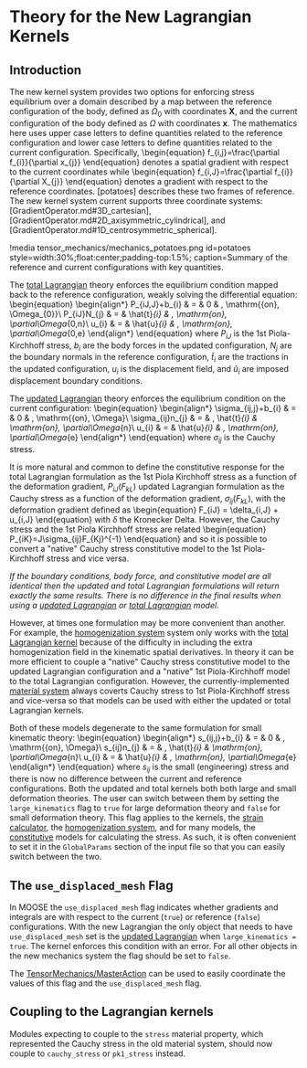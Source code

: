 # Theory for the New Lagrangian Kernels

## Introduction

The new kernel system provides two options for enforcing stress equilibrium
over a domain described by a map between the reference configuration of the body,
defined as $\Omega_0$ with coordinates $\boldsymbol{X}$, and the current
configuration of the body defined as $\Omega$ with coordinates
$\boldsymbol{x}$.
The mathematics here uses upper case letters to define quantities
related to the reference configuration and lower case letters to define
quantities related to the current configuration.  Specifically,
\begin{equation}
      f_{i,j}=\frac{\partial f_{i}}{\partial x_{j}}
\end{equation}
denotes a spatial gradient with respect to the current coordinates
while
\begin{equation}
      f_{i,J}=\frac{\partial f_{i}}{\partial X_{j}}
\end{equation}
denotes a gradient with respect to the reference coordinates.  [potatoes]
describes these two frames of reference. The new kernel system current supports three coordinate systems: [GradientOperator.md#3D_cartesian], [GradientOperator.md#2D_axisymmetric_cylindrical], and [GradientOperator.md#1D_centrosymmetric_spherical].

!media tensor_mechanics/mechanics_potatoes.png
       id=potatoes
       style=width:30%;float:center;padding-top:1.5%;
       caption=Summary of the reference and current configurations with key quantities.

The [total Lagrangian](kernels/lagrangian/TotalLagrangianStressDivergence.md) theory
enforces the equilibrium condition mapped back to the reference
configuration, weakly solving the differential equation:
\begin{equation}
      \begin{align*}
      P_{iJ,J}+b_{i} & = & 0 & \, \mathrm{{on}\, \Omega_{0}}\\
      P_{iJ}N_{j} & = & \hat{t}_{i} & \, \mathrm{on}\, \partial\Omega_{0,n}\\
      u_{i} & = & \hat{u}_{i} & \, \mathrm{on}\, \partial\Omega_{0,e}
      \end{align*}
\end{equation}
where $P_{iJ}$ is the 1st Piola-Kirchhoff stress, $b_i$ are the body
forces in the updated configuration, $N_{j}$ are the boundary normals
in the reference configuration, $\hat{t}_{i}$ are the tractions
in the updated configuration, $u_i$ is the displacement field, and
$\hat{u}_{i}$ are imposed displacement boundary conditions.

The [updated Lagrangian](/UpdatedLagrangianStressDivergence.md) theory
enforces the equilibrium condition on the current configuration:
\begin{equation}
      \begin{align*}
      \sigma_{ij,j}+b_{i} & = & 0 & \, \mathrm{{on}\, \Omega}\\
      \sigma_{ij}n_{j} & = & \, \hat{t}_{i} & \mathrm{on}\, \partial\Omega_{n}\\
      u_{i} & = & \hat{u}_{i} & \, \mathrm{on}\, \partial\Omega_{e}
      \end{align*}
\end{equation}
where $\sigma_{ij}$ is the Cauchy stress.

It is more natural and common to define the constitutive response for the
total Lagrangian formulation as the 1st Piola Kirchhoff stress as a
function of the deformation gradient, $P_{iJ}\left(F_{kL}\right)$
updated Lagrangian formulation as the Cauchy stress as a
function of the deformation gradient, $\sigma_{ij}\left(F_{kL}\right)$, with
the deformation gradient defined as
\begin{equation}
      F_{iJ} = \delta_{i,J} + u_{i,J}
\end{equation}
with $\delta$ the Kronecker Delta.
However, the Cauchy stress and the 1st Piola Kirchhoff stress are related
\begin{equation}
     P_{iK}=J\sigma_{ij}F_{Kj}^{-1}
\end{equation}
and so it is possible to convert a "native" Cauchy stress constitutive
model to the 1st Piola-Kirchhoff stress and vice versa.

*If the boundary conditions, body force, and constitutive model are
all identical then the updated and total Lagrangian formulations will return
exactly the same results.  There is no difference in the final results
when using a [updated Lagrangian](kernels/lagrangian/UpdatedLagrangianStressDivergence.md) or
[total Lagrangian](kernels/lagrangian/TotalLagrangianStressDivergence.md) model.*

However, at times one formulation may be more convenient than another.
For example, the [homogenization system](tensor_mechanics/Homogenization.md)
system only works with the [total Lagrangian kernel](kernels/lagrangian/TotalLagrangianStressDivergence.md)
because of the difficulty in including the extra homogenization
field in the kinematic spatial derivatives.
In theory it can be more efficient to couple a "native" Cauchy stress
constitutive model to the updated Lagrangian configuration and a
"native" 1st Piola-Kirchhoff model to the total Lagrangian configuration.
However, the currently-implemented
[material system](tensor_mechanics/NewMaterialSystem.md) always coverts
Cauchy stress to 1st Piola-Kirchhoff stress and vice-versa so that models
can be used with either the updated or total Lagrangian kernels.

Both of these models degenerate to the same formulation for small kinematic
theory:
\begin{equation}
      \begin{align*}
      s_{ij,j}+b_{i} & = & 0 & \, \mathrm{{on}\, \Omega}\\
      s_{ij}n_{j} & = & \, \hat{t}_{i} & \mathrm{on}\, \partial\Omega_{n}\\
      u_{i} & = & \hat{u}_{i} & \, \mathrm{on}\, \partial\Omega_{e}
      \end{align*}
\end{equation}
where $s_{ij}$ is the small (engineering) stress and there is now
no difference between the current and reference configurations.
Both the updated and total kernels both both large and small deformation
theories.  The user can switch between them by setting the
`large_kinematics` flag to `true` for large deformation theory and
`false` for small deformation theory.  This flag applies to the kernels,
the [strain calculator](materials/lagrangian/ComputeLagrangianStrain.md), the
[homogenization system](/tensor_mechanics/Homogenization.md), and
for many models, the [constitutive](tensor_mechanics/NewMaterialSystem.md) models for calculating the stress.
 As such, it is often convenient to set it in the `GlobalParams` section
 of the input file so that you can easily switch between the two.

## The `use_displaced_mesh` Flag

In MOOSE the `use_displaced_mesh` flag indicates whether gradients
and integrals are with respect to the current (`true`) or reference (`false`)
configurations.
 With the new Lagrangian
the only object that needs to have `use_displaced_mesh`
set is the [updated Lagrangian](kernels/lagrangian/UpdatedLagrangianStressDivergence.md)
when `large_kinematics = true`.  The kernel enforces this condition with
an error.  For all other objects in the new mechanics system the
flag should be set to `false`.

The [TensorMechanics/MasterAction](/Modules/TensorMechanics/Master/index.md)
can be used to easily coordinate the
values of this flag and the `use_displaced_mesh` flag.

## Coupling to the Lagrangian kernels 

Modules expecting to couple to the `stress` material property, 
which represented the Cauchy stress in the old material system, 
should now couple to `cauchy_stress` or `pk1_stress` instead.
